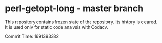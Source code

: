 # perl-getopt-long - master branch

This repository contains frozen state of the repository.
Its history is cleared. It is used only for static code
analysis with Codacy.

Commit Time: 1691393382